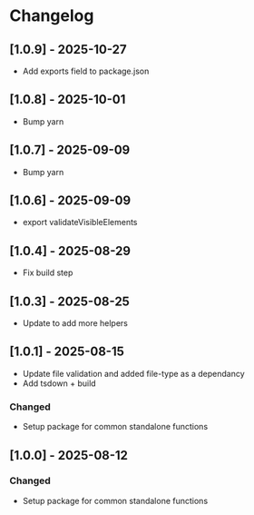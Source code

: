 # Changelog

## [1.0.9] - 2025-10-27

- Add exports field to package.json

## [1.0.8] - 2025-10-01

- Bump yarn


## [1.0.7] - 2025-09-09

- Bump yarn

## [1.0.6] - 2025-09-09

- export validateVisibleElements

## [1.0.4] - 2025-08-29

- Fix build step

## [1.0.3] - 2025-08-25

- Update to add more helpers

## [1.0.1] - 2025-08-15

- Update file validation and added file-type as a dependancy
- Add tsdown + build


### Changed

- Setup package for common standalone functions

## [1.0.0] - 2025-08-12

### Changed

- Setup package for common standalone functions
